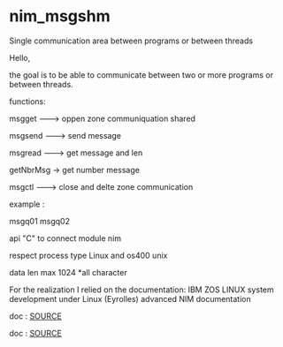 # nim_msgshm
Single communication area between programs or between threads 

Hello,

the goal is to be able to communicate between two or more programs or between threads.

functions:  
  
msgget  ---> oppen zone communiquation  shared  
  
msgsend ---> send message  
  
msgread ---> get message and len   
  
getNbrMsg -> get number message  
  
  
msgctl  --->  close and delte zone communication  
  
  
example :  
  
msgq01 msgq02  
  
  
api "C"  to connect module nim   
  
respect process type Linux and os400 unix   
  
data len max 1024 *all character  
  
  
For the realization I relied on the documentation:
IBM ZOS
LINUX system development under Linux (Eyrolles)
advanced NIM documentation 


doc : [SOURCE](https://github.com/AS400JPLPC/nim_msgshm/blob/master/exemple/msgq01.nim)

doc : [SOURCE](https://github.com/AS400JPLPC/nim_msgshm/blob/master/exemple/msgq02.nim)